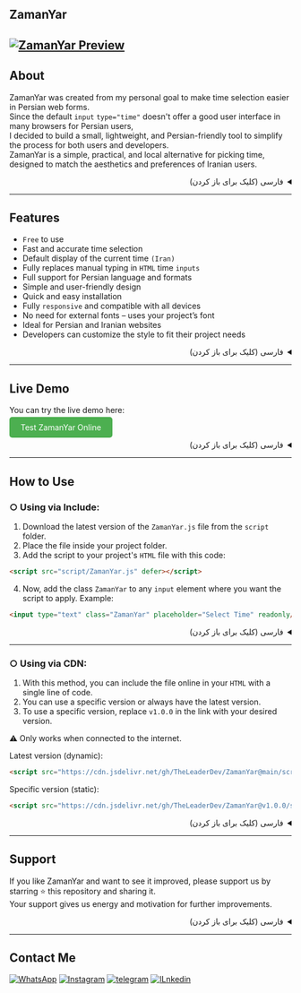 
<h2 dir="ltr">ZamanYar</h2>

[![ZamanYar Preview](https://amir8218.ir/GitHub/ZamanYar/Screenshot/ZamanYar.png)](https://amir8218.ir/GitHub/ZamanYar/Project/)
---

<h2 dir="ltr">About</h2>

ZamanYar was created from my personal goal to make time selection easier in Persian web forms. <br>
Since the default `input` `type="time"` doesn't offer a good user interface in many browsers for Persian users, <br>
I decided to build a small, lightweight, and Persian-friendly tool to simplify the process for both users and developers. <br>
ZamanYar is a simple, practical, and local alternative for picking time, designed to match the aesthetics and preferences of Iranian users. <br>

<details dir="rtl">
<summary>فارسی (کلیک برای باز کردن)</summary> <br>

زمان‌یار نتیجه‌ی دغدغه‌ی من برای ساده‌تر کردن انتخاب زمان در فرم‌های وب فارسیه. <br>
از اونجایی که `input` با `"type="time` تو خیلی از مرورگرها رابط کاربری خوبی برای فارسی‌زبان‌ها نداره، <br>
تصمیم گرفتم یه ابزار کوچیک، سبک و فارسی‌پسند بسازم که کارو برای کاربر و برنامه‌نویس راحت‌تر کنه. <br>
زمان‌یار یه جایگزین ساده، کاربردی و بومیه برای انتخاب ساعت، با ظاهری سازگار با سلیقه‌ی ما ایرانی‌ها. <br>
</details>

---
<h2 dir="ltr">Features</h2>

- `Free` to use
- Fast and accurate time selection
- Default display of the current time `(Iran)`
- Fully replaces manual typing in `HTML` time `inputs`
- Full support for Persian language and formats
- Simple and user-friendly design
- Quick and easy installation
- Fully `responsive` and compatible with all devices
- No need for external fonts – uses your project’s font
- Ideal for Persian and Iranian websites
- Developers can customize the style to fit their project needs

<details dir="rtl">
<summary>فارسی (کلیک برای باز کردن)</summary> <br>

- امکان استفاده بصورت `رایگان`
- انتخاب سریع و دقیق زمان
- نمایش پیش‌فرض ساعت فعلی `(ایران)`
- جایگزینی کامل تایپ دستی در `input`‌ های زمان `HTML`
- پشتیبانی کامل از فرمت و زبان فارسی
- طراحی ساده و کاربرپسند
- نصب سریع و آسان
- کاملاً `ریسپانسیو` و سازگار با همه دستگاه‌ها
- بدون نیاز به فونت خارجی – از فونت پروژه شما استفاده می‌کند
- مناسب برای وب‌سایت‌های فارسی‌زبان و ایرانی
- برنامه‌نویسان می‌توانند استایل را طبق نیاز پروژه خود تغییر دهند.
</details>

---
<h2 dir="ltr">Live Demo</h2>

You can try the live demo here:

<a href="https://zamanyar.vercel.app/" target="_blank" style="background-color:#4CAF50;color:white;padding:10px 20px;text-decoration:none;border-radius:5px;">Test ZamanYar Online</a>

<details dir="rtl">
<summary>فارسی (کلیک برای باز کردن)</summary> <br>

برای تست آنلاین می‌توانید از این لینک استفاده کنید: 

<a href="https://zamanyar.vercel.app/" target="_blank" style="background-color:#4CAF50;color:white;padding:10px 20px;text-decoration:none;border-radius:5px;">تست آنلاین زمان‌یار</a>
</details>

---
<h2 dir="ltr">How to Use</h2>

### ○ Using via Include:

1. Download the latest version of the `ZamanYar.js` file from the `script` folder.  
2. Place the file inside your project folder.  
3. Add the script to your project's `HTML` file with this code:  
```html
<script src="script/ZamanYar.js" defer></script>
```
4. Now, add the class `ZamanYar` to any `input` element where you want the script to apply. Example:  
```html
<input type="text" class="ZamanYar" placeholder="Select Time" readonly/>
```

<details dir="rtl">
<summary>فارسی (کلیک برای باز کردن)</summary> <br>

#### ○ استفاده به روش `Include`:

1. آخرین نسخه فایل `ZamanYar.js` را از پوشه `script` دانلود کنید.  
2. فایل را داخل پوشه پروژه خود قرار دهید.  
3. در فایل `HTML` پروژه، اسکریپت را با این کد اضافه کنید:
```html
<script src="script/ZamanYar.js" defer></script>
```
4. حالا به هر `input` که کلاس `ZamanYar` بدهید اسکریپت روی آن اجرا می‌شود. نمونه:
```html
<input type="text" class="ZamanYar" placeholder="انتخاب ساعت" readonly/>
```
</details>

---
### ○ Using via CDN:

1. With this method, you can include the file online in your `HTML` with a single line of code.  
2. You can use a specific version or always have the latest version.  
3. To use a specific version, replace `v1.0.0` in the link with your desired version.  

⚠️ Only works when connected to the internet.

Latest version (dynamic):
```html
<script src="https://cdn.jsdelivr.net/gh/TheLeaderDev/ZamanYar@main/script/ZamanYar.js"></script>
```
Specific version (static):
```html
<script src="https://cdn.jsdelivr.net/gh/TheLeaderDev/ZamanYar@v1.0.0/script/ZamanYar.js"></script>
```

<details dir="rtl">
<summary>فارسی (کلیک برای باز کردن)</summary> <br>

#### ○ استفاده به روش `CDN`:  

1. در این روش بدون نیاز به دانلود، با یک خط کد می‌توانید فایل را به‌صورت آنلاین در `HTML` خود وارد کنید.  
2. همچنین در این روش می‌تونید از یه نسخه خاص استفاده کنید یا همیشه آخرین نسخه رو داشته باشید.  
3. برای استفاده از یک نسخه خاص و انتخابی، به جای `v1.0.0` در لینک ورژن دلخواه‌تون رو بذارید.  

⚠️ فقط در صورت اتصال به اینترنت قابل استفاده است.
</details>

---
<h2 dir="ltr">Support</h2>

If you like ZamanYar and want to see it improved, please support us by starring ⭐ this repository and sharing it.  
Your support gives us energy and motivation for further improvements.

<details dir="rtl">
<summary>فارسی (کلیک برای باز کردن)</summary> <br>

اگر از زمان‌یار خوشتان آمد و مایلید پروژه را توسعه دهیم، لطفاً با دادن ⭐ به این پروژه و به اشتراک گذاشتن آن ما را حمایت کنید.  
حمایت شما انرژی و انگیزه‌ای برای بهبودهای بیشتر است.
</details>

---
<h2 dir="ltr">Contact Me</h2>

<p dir="auto">
    <a href="https://wa.me/+989201342023" rel="nofollow"><img src="https://img.shields.io/badge/WhatsApp-url?style=for-the-badge&logo=WhatsApp&logoColor=%2325D366&color=%23082032" alt="WhatsApp" style="max-width: 100%;"></a>
    <a href="https://www.instagram.com/amir._.ea_" rel="nofollow"><img src="https://img.shields.io/badge/instagram-%23082032?style=for-the-badge&logo=instagram&logoColor=%23FD0AB6&color=%23082032" alt="Instagram" style="max-width: 100%;"></a>
    <a href="https://t.me/Ami_ea" rel="nofollow"><img src="https://img.shields.io/badge/telegram-url?style=for-the-badge&logo=telegram&logoColor=%232CA5E0&color=%23082032" alt="telegram" style="max-width: 100%;"></a>
    <a href="https://www.linkedin.com/in/amir-hosein-amiri" rel="nofollow"><img src="https://amir8218.ir/GitHub/Logo/Profiles/LINKEDIN%20.svg" alt="lLnkedin" style="max-width: 100%;"></a>
</p>
